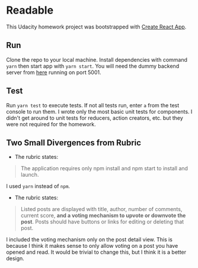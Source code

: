 # Readable

This Udacity homework project was bootstrapped with [Create React App](https://github.com/facebookincubator/create-react-app).

## Run

Clone the repo to your local machine. Install dependencies with command `yarn` then start app with `yarn start`. You will need the dummy backend server from [here](https://github.com/udacity/reactnd-project-readable-starter) running on port 5001.

## Test

Run `yarn test` to execute tests. If not all tests run, enter `a` from the test console to run them. I wrote only the most basic unit tests for components. I didn't get around to unit tests for reducers, action creators, etc. but they were not required for the homework.

## Two Small Divergences from Rubric

- The rubric states: 
>The application requires only npm install and npm start to install and launch.

I used `yarn` instead of `npm`.

- The rubric states:
>Listed posts are displayed with title, author, number of comments, current score, __and a voting mechanism to upvote or downvote the post__. Posts should have buttons or links for editing or deleting that post.

I included the voting mechanism only on the post detail view. This is because I think it makes sense to only allow voting on a post you have opened and read. It would be trivial to change this, but I think it is a better design.

